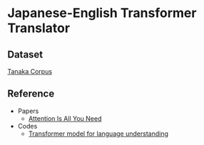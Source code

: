 # Japanese-English Transformer Translator

## Dataset
[Tanaka Corpus](http://www.edrdg.org/wiki/index.php/Tanaka_Corpus#Downloads)

## Reference
- Papers
  - [Attention Is All You Need](https://arxiv.org/abs/1706.03762)
- Codes
  - [Transformer model for language understanding](https://www.tensorflow.org/tutorials/text/transformer)
